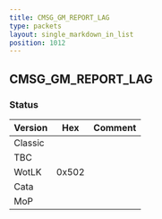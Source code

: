 ```yaml
---
title: CMSG_GM_REPORT_LAG
type: packets
layout: single_markdown_in_list
position: 1012
---
```


## CMSG_GM_REPORT_LAG

### Status

Version    | Hex        | Comment
---------- | ---------- | ---------- 
Classic    |            |
TBC        |            |
WotLK      | 0x502      |
Cata       |            |
MoP        |            |
